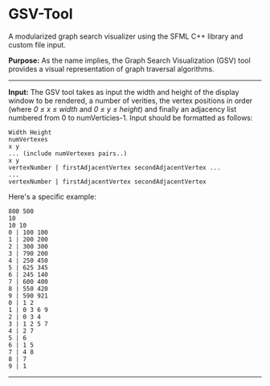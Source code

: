 # GSV-Tool
A modularized graph search visualizer using the SFML C++ library and custom file input.

<strong>Purpose:</strong> As the name implies, the Graph Search Visualization (GSV) tool provides a visual representation of graph traversal algorithms.
___
<strong>Input:</strong> The GSV tool takes as input the width and height of the display window to be rendered, a number of verities, the vertex positions in order (where _0 ≤ x ≤ width_ and _0 ≤ y ≤ height_) and finally an adjacency list numbered from 0 to numVerticies-1.
Input should be formatted as follows:
```
Width Height
numVertexes
x y
... (include numVertexes pairs..)
x y
vertexNumber | firstAdjacentVertex secondAdjacentVertex ... 
...
vertexNumber | firstAdjacentVertex secondAdjacentVertex
```
Here's a specific example:
```
800 500
10
10 10
0 | 100 100
1 | 200 200
2 | 300 300
3 | 790 200
4 | 250 450
5 | 625 345
6 | 245 140
7 | 600 400
8 | 550 420
9 | 590 921
0 | 1 2
1 | 0 3 6 9
2 | 0 3 4
3 | 1 2 5 7
4 | 2 7
5 | 6
6 | 1 5
7 | 4 8
8 | 7
9 | 1

```

___
